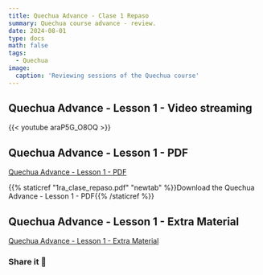 ```yaml
---
title: Quechua Advance - Clase 1 Repaso
summary: Quechua course advance - review.
date: 2024-08-01
type: docs
math: false
tags:
  - Quechua
image:
  caption: 'Reviewing sessions of the Quechua course'
---
```


## Quechua Advance - Lesson 1 - Video streaming

{{< youtube araP5G_O8OQ >}}

## Quechua Advance - Lesson 1 - PDF

[Quechua Advance - Lesson 1 - PDF](https://elwin.huamanquispe.com/course/quechua-advance/clase-1-repaso/1ra_clase_repaso.pdf)

{{% staticref "1ra_clase_repaso.pdf" "newtab" %}}Download the Quechua Advance - Lesson 1 - PDF{{% /staticref %}}

## Quechua Advance - Lesson 1 - Extra Material

[Quechua Advance - Lesson 1 - Extra Material](https://elwin.huamanquispe.com/course/quechua-advance/clase-1-repaso/1ra_clase_repaso_instructivo.pdf)

### Share it 🙌
